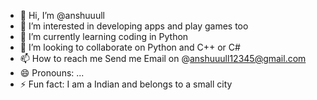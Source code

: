 - 👋 Hi, I’m @anshuuull
- 👀 I’m interested in developing apps and play games too
- 🌱 I’m currently learning coding in Python
- 💞️ I’m looking to collaborate on Python and C++ or C#
- 📫 How to reach me Send me Email on @anshuuull12345@gmail.com
- 😄 Pronouns: ...
- ⚡ Fun fact: I am a Indian and belongs to a small city

<!---
anshuuull/anshuuull is a ✨ special ✨ repository because its `README.md` (this file) appears on your GitHub profile.
You can click the Preview link to take a look at your changes.
--->
